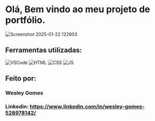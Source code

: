 # Olá, Bem vindo ao meu projeto de portfólio.

![Screenshot 2025-01-22 122603](https://github.com/user-attachments/assets/d94d5e38-a8b8-4af4-9dde-adc86822a82a)



## Ferramentas utilizadas:

<td><img alt="VSCode" src="https://img.shields.io/badge/Visual%20Studio%20Code-0078d7.svg?style=for-the-badge&logo=visual-studio-code&logoColor=white"/></td>
        <td><img alt="HTML" src="https://img.shields.io/badge/HTML-239120?style=for-the-badge&logo=html5&logoColor=white"/></td>
        <td><img alt="CSS" src="https://img.shields.io/badge/CSS-239120?&style=for-the-badge&logo=css3&logoColor=white"/></td>
        <td><img alt="JS"src="https://img.shields.io/badge/javascript-%23323330.svg?style=for-the-badge&logo=javascript&logoColor=%23F7DF1E"/></td>

## Feito por:

### Wesley Gomes

### Linkedin: https://www.linkedin.com/in/wesley-gomes-528978142/
